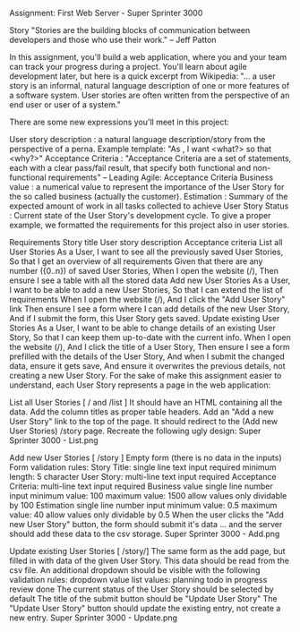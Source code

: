Assignment: First Web Server - Super Sprinter 3000

Story
"Stories are the building blocks of communication between developers and those who use their work." – Jeff Patton

In this assignment, you'll build a web application, where you and your team can track your progress during a project. You'll learn about agile development later, but here is a quick excerpt from Wikipedia: "... a user story is an informal, natural language description of one or more features of a software system. User stories are often written from the perspective of an end user or user of a system."

There are some new expressions you'll meet in this project:

User story description :
a natural language description/story from the perspective of a perna.
Example template: "As , I want <what?> so that <why?>"
Acceptance Criteria :
"Acceptance Criteria are a set of statements, each with a clear pass/fail result, that specify both functional and non-functional requirements" – Leading Agile: Acceptance Criteria
Business value : a numerical value to represent the importance of the User Story for the so called business (actually the customer).
Estimation : Summary of the expected amount of work in all tasks collected to achieve User Story
Status : Current state of the User Story's development cycle.
To give a proper example, we formatted the requirements for this project also in user stories.

Requirements
Story title	User story description	Acceptance criteria
List all User Stories	As a User,
I want to see all the previously saved User Stories,
So that I get an overview of all requirements	Given that there are any number ({0..n}) of saved User Stories,
When I open the website (/),
Then ensure I see a table with all the stored data
Add new User Stories	As a User,
I want to be able to add a new User Stories,
So that I can extend the list of requirements	When I open the website (/),
And I click the "Add User Story" link
Then ensure I see a form where I can add details of the new User Story,
And if I submit the form, this User Story gets saved.
Update existing User Stories	As a User,
I want to be able to change details of an existing User Story,
So that I can keep them up-to-date with the current info.	When I open the website (/),
And I click the title of a User Story,
Then ensure I see a form prefilled with the details of the User Story,
And when I submit the changed data, ensure it gets save,
And ensure it overwrites the previous details, not creating a new User Story.
For the sake of make this assignment easier to understand, each User Story represents a page in the web application:

List all User Stories [ / and /list ]
It should have an HTML <table> containing all the data.
Add the column titles as proper table headers.
Add an "Add a new User Story" link to the top of the page. It should redirect to the (Add new User Stories) /story page.
Recreate the following ugly design:
Super Sprinter 3000 - List.png

Add new User Stories [ /story ]
Empty form (there is no data in the inputs)
Form validation rules:
Story Title:
single line text input
required
minimum length: 5 character
User Story:
multi-line text input
required
Acceptance Criteria:
multi-line text input
required
Business value
single line number input
minimum value: 100
maximum value: 1500
allow values only dividable by 100
Estimation
single line number input
minimum value: 0.5
maximum value: 40
allow values only dividable by 0.5
When the user clicks the "Add new User Story" button, the form should submit it's data
... and the server should add these data to the csv storage.
Super Sprinter 3000 - Add.png

Update existing User Stories [ /story/]
The same form as the add page, but filled in with data of the given User Story.
This data should be read from the csv file.
An additional dropdown should be visible with the following validation rules:
dropdown value list
values:
planning
todo
in progress
review
done
The current status of the User Story should be selected by default
The title of the submit button should be "Update User Story"
The "Update User Story" button should update the existing entry, not create a new entry.
Super Sprinter 3000 - Update.png
